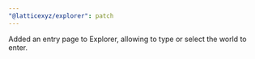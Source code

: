 ```yaml
---
"@latticexyz/explorer": patch
---
```


Added an entry page to Explorer, allowing to type or select the world to enter.
